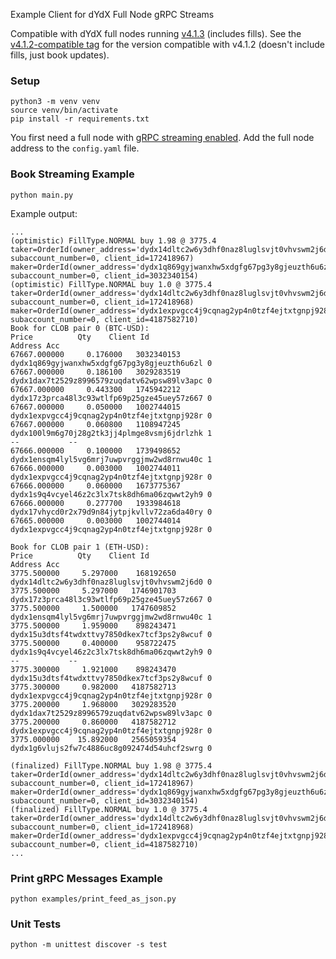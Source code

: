 Example Client for dYdX Full Node gRPC Streams

Compatible with dYdX full nodes running [v4.1.3](https://github.com/dydxprotocol/v4-chain/releases/tag/protocol%2Fv4.1.3) (includes fills).
See the [v4.1.2-compatible tag](https://github.com/dydxprotocol/grpc-stream-client/tree/v4.1.2-compatible) for the version compatible with v4.1.2 (doesn't include fills, just book updates).

### Setup
    
    python3 -m venv venv
    source venv/bin/activate
    pip install -r requirements.txt

You first need a full node with [gRPC streaming enabled](https://docs.dydx.exchange/validators/full_node_streaming#enabling-grpc-streaming). 
Add the full node address to the `config.yaml` file.

### Book Streaming Example

    python main.py

Example output:

    ...
    (optimistic) FillType.NORMAL buy 1.98 @ 3775.4 taker=OrderId(owner_address='dydx14dltc2w6y3dhf0naz8luglsvjt0vhvswm2j6d0', subaccount_number=0, client_id=172418967) maker=OrderId(owner_address='dydx1q869gyjwanxhw5xdgfg67pg3y8gjeuzth6u6zl', subaccount_number=0, client_id=3032340154)
    (optimistic) FillType.NORMAL buy 1.0 @ 3775.4 taker=OrderId(owner_address='dydx14dltc2w6y3dhf0naz8luglsvjt0vhvswm2j6d0', subaccount_number=0, client_id=172418968) maker=OrderId(owner_address='dydx1expvgcc4j9cqnag2yp4n0tzf4ejtxtgnpj928r', subaccount_number=0, client_id=4187582710)
    Book for CLOB pair 0 (BTC-USD):
    Price          Qty    Client Id                                     Address Acc
    67667.000000     0.176000   3032340153 dydx1q869gyjwanxhw5xdgfg67pg3y8gjeuzth6u6zl 0
    67667.000000     0.186100   3029283519 dydx1dax7t2529z8996579zuqdatv62wpsw89lv3apc 0
    67667.000000     0.443300   1745942212 dydx17z3prca48l3c93wtlfp69p25gze45uey57z667 0
    67667.000000     0.050000   1002744015 dydx1expvgcc4j9cqnag2yp4n0tzf4ejtxtgnpj928r 0
    67667.000000     0.060800   1108947245 dydx100l9m6g70j28g2tk3jj4plmge8vsmj6jdrlzhk 1
    --           --
    67666.000000     0.100000   1739498652 dydx1ensqm4lyl5vg6mrj7uwpvrggjmw2wd8rnwu40c 1
    67666.000000     0.003000   1002744011 dydx1expvgcc4j9cqnag2yp4n0tzf4ejtxtgnpj928r 0
    67666.000000     0.060000   1673775367 dydx1s9q4vcyel46z2c3lx7tsk8dh6ma06zqwwt2yh9 0
    67666.000000     0.277700   1933984618 dydx17vhycd0r2x79d9n84jytpjkvllv72za6da40ry 0
    67665.000000     0.003000   1002744014 dydx1expvgcc4j9cqnag2yp4n0tzf4ejtxtgnpj928r 0

    Book for CLOB pair 1 (ETH-USD):
    Price          Qty    Client Id                                     Address Acc
    3775.500000     5.297000    168192650 dydx14dltc2w6y3dhf0naz8luglsvjt0vhvswm2j6d0 0
    3775.500000     5.297000   1746901703 dydx17z3prca48l3c93wtlfp69p25gze45uey57z667 0
    3775.500000     1.500000   1747609852 dydx1ensqm4lyl5vg6mrj7uwpvrggjmw2wd8rnwu40c 1
    3775.500000     1.959000    898243471 dydx15u3dtsf4twdxttvy7850dkex7tcf3ps2y8wcuf 0
    3775.500000     0.400000    958722475 dydx1s9q4vcyel46z2c3lx7tsk8dh6ma06zqwwt2yh9 0
    --           --
    3775.300000     1.921000    898243470 dydx15u3dtsf4twdxttvy7850dkex7tcf3ps2y8wcuf 0
    3775.300000     0.982000   4187582713 dydx1expvgcc4j9cqnag2yp4n0tzf4ejtxtgnpj928r 0
    3775.200000     1.968000   3029283520 dydx1dax7t2529z8996579zuqdatv62wpsw89lv3apc 0
    3775.200000     0.860000   4187582712 dydx1expvgcc4j9cqnag2yp4n0tzf4ejtxtgnpj928r 0
    3775.000000    15.892000   2565059354 dydx1g6vlujs2fw7c4886uc8g092474d54uhcf2swrg 0

    (finalized) FillType.NORMAL buy 1.98 @ 3775.4 taker=OrderId(owner_address='dydx14dltc2w6y3dhf0naz8luglsvjt0vhvswm2j6d0', subaccount_number=0, client_id=172418967) maker=OrderId(owner_address='dydx1q869gyjwanxhw5xdgfg67pg3y8gjeuzth6u6zl', subaccount_number=0, client_id=3032340154)
    (finalized) FillType.NORMAL buy 1.0 @ 3775.4 taker=OrderId(owner_address='dydx14dltc2w6y3dhf0naz8luglsvjt0vhvswm2j6d0', subaccount_number=0, client_id=172418968) maker=OrderId(owner_address='dydx1expvgcc4j9cqnag2yp4n0tzf4ejtxtgnpj928r', subaccount_number=0, client_id=4187582710)
    ...

### Print gRPC Messages Example
    
    python examples/print_feed_as_json.py


### Unit Tests

    python -m unittest discover -s test
